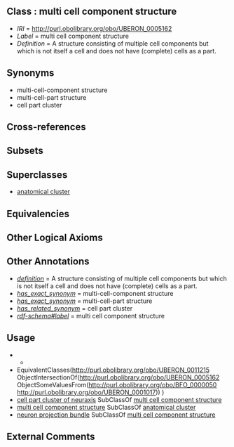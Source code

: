 
## Class : multi cell component structure

 * *IRI* = http://purl.obolibrary.org/obo/UBERON_0005162
 * *Label* = multi cell component structure
 * *Definition* = A structure consisting of multiple cell components but which is not itself a cell and does not have (complete) cells as a part.

## Synonyms

 * multi-cell-component structure
 * multi-cell-part structure
 * cell part cluster

## Cross-references


## Subsets


## Superclasses

 * [anatomical cluster](../../UBERON/77/UBERON_0000477.md)

## Equivalencies


## Other Logical Axioms


## Other Annotations

 * *[definition](../../IAO/15/IAO_0000115.md)* = A structure consisting of multiple cell components but which is not itself a cell and does not have (complete) cells as a part.
 * *[has_exact_synonym](../../ym/oboInOwl#hasExactSynonym.md)* = multi-cell-component structure
 * *[has_exact_synonym](../../ym/oboInOwl#hasExactSynonym.md)* = multi-cell-part structure
 * *[has_related_synonym](../../ym/oboInOwl#hasRelatedSynonym.md)* = cell part cluster
 * *[rdf-schema#label](../../el/rdf-schema#label.md)* = multi cell component structure

## Usage

 * -
 * EquivalentClasses(<http://purl.obolibrary.org/obo/UBERON_0011215> ObjectIntersectionOf(<http://purl.obolibrary.org/obo/UBERON_0005162> ObjectSomeValuesFrom(<http://purl.obolibrary.org/obo/BFO_0000050> <http://purl.obolibrary.org/obo/UBERON_0001017>)) )
 * [cell part cluster of neuraxis](../../UBERON/15/UBERON_0011215.md) SubClassOf [multi cell component structure](../../UBERON/62/UBERON_0005162.md)
 * [multi cell component structure](../../UBERON/62/UBERON_0005162.md) SubClassOf [anatomical cluster](../../UBERON/77/UBERON_0000477.md)
 * [neuron projection bundle](../../UBERON/22/UBERON_0000122.md) SubClassOf [multi cell component structure](../../UBERON/62/UBERON_0005162.md)

## External Comments


